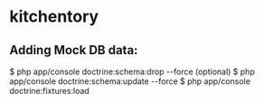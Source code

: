 kitchentory
===========






## Adding Mock DB data:
$ php app/console doctrine:schema:drop --force (optional)
$ php app/console doctrine:schema:update --force
$ php app/console doctrine:fixtures:load